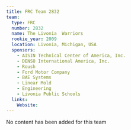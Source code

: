 ```yaml
---
title: FRC Team 2832
team:
  type: FRC
  number: 2832
  name: The Livonia  Warriors
  rookie_year: 2009
  location: Livonia, Michigan, USA
  sponsors:
    - AISIN Technical Center of America, Inc.
    - DENSO International America, Inc.
    - Roush
    - Ford Motor Company
    - BAE Systems
    - Linear Mold
    - Engineering
    - Livonia Public Schools
  links:
    Website: 
---
```

No content has been added for this team